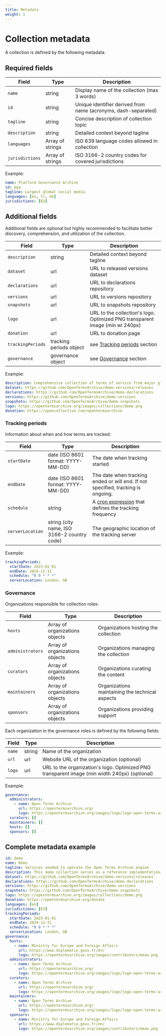 ```yaml
---
title: Metadata
weight: 1
---
```


# Collection metadata

A collection is defined by the following metadata.

## Required fields

| Field | Type | Description |
|----------------|-----------------|---------------------------------------|
| `name` | string | Display name of the collection (max 3 words) |
| `id` | string | Unique identifier derived from name (acronyms, dash-separated) |
| `tagline` | string | Concise description of collection topic |
| `description` | string | Detailed context beyond tagline |
| `languages` | Array of strings| ISO 639 language codes allowed in collection |
| `jurisdictions`| Array of strings| ISO 3166-2 country codes for covered jurisdictions |

Example:

```yaml
name: Platform Governance Archive
id: pga
tagline: Largest global social media
languages: [en, fr, de]
jurisdictions: [EU]
```

## Additional fields

Additional fields are optional but highly recommended to facilitate better discovery, comprehension, and utilization of the collection.

| Field | Type | Description |
|----------------|-----------------|---------------------------------------|
| `description` | string | Detailed context beyond tagline |
| `dataset` | url | URL to released versions dataset |
| `declarations` | url | URL to declarations repository |
| `versions` | url | URL to versions repository |
| `snapshots` | url | URL to snapshots repository |
| `logo` | url | URL to the collection's logo. Optimized PNG transparent image (min wi 240px) |
| `donation` | url | URL to donation page |
| `trackingPeriods`| tracking periods object | see [Tracking periods](#tracking-periods) section |
| `governance` | governance object | see [Governance](#governance) section |

Example:

```yaml
description: Comprehensive collection of terms of service from major global social media platforms.
dataset: https://github.com/OpenTermsArchive/demo-versions/releases
declarations: https://github.com/OpenTermsArchive/demo-declarations
versions: https://github.com/OpenTermsArchive/demo-versions
snapshots: https://github.com/OpenTermsArchive/demo-snapshots
logo: https://opentermsarchive.org/images/collections/demo.png
donation: https://opencollective.com/opentermsarchive
```

### Tracking periods

Information about when and how terms are tracked:

| Field | Type | Description |
|---------------|--------|--------------------------------------------|
| `startDate` | date (ISO 8601 format: YYYY-MM-DD) | The date when tracking started |
| `endDate` | date (ISO 8601 format: YYYY-MM-DD) | The date when tracking ended or will end. If not specified, tracking is ongoing. |
| `schedule` | string | A [cron expression](https://en.wikipedia.org/wiki/Cron#Cron_expression) that defines the tracking frequency |
| `serverLocation`| string (city name, ISO 3166-2 country code) | The geographic location of the tracking server |

Example:

```yaml
trackingPeriods:
  startDate: 2023-01-01
  endDate: 2024-12-31
  schedule: "0 0 * * *"
  serverLocation: London, GB
```

### Governance

Organizations responsible for collection roles:

| Field | Type | Description |
|---------------|-----------------|----------------------------------------|
| `hosts` | Array of organizations objects| Organizations hosting the collection |
| `administrators`| Array of organizations objects| Organizations managing the collection |
| `curators` | Array of organizations objects| Organizations curating the content |
| `maintainers` | Array of organizations objects| Organizations maintaining the technical aspects |
| `sponsors` | Array of organizations objects| Organizations providing support |

Each organization in the governance roles is defined by the following fields:

| Field | Type | Description |
|---------------|--------|-------------------------------------------|
| `name` | string | Name of the organization |
| `url` | url | Website URL of the organization (optional) |
| `logo` | url | URL to the organization's logo. Optimized PNG transparent image (min width 240px) (optional) |

Example:

```yaml
governance:
  administrators:
    - name: Open Terms Archive
      url: https://opentermsarchive.org/
      logo: https://opentermsarchive.org/images/logo/logo-open-terms-archive-black.png
  curators: []
  maintainers: []
  hosts: []
  sponsors: []
```

## Complete metadata example

```yaml
id: demo
name: Demo
tagline: Services needed to operate the Open Terms Archive engine
description: This demo collection serves as a reference implementation…
dataset: https://github.com/OpenTermsArchive/demo-versions/releases
declarations: https://github.com/OpenTermsArchive/demo-declarations
versions: https://github.com/OpenTermsArchive/demo-versions
snapshots: https://github.com/OpenTermsArchive/demo-snapshots
logo: https://opentermsarchive.org/images/collections/demo.png
donation: https://opentermsarchive.org/donate
languages: [en]
jurisdictions: [EU]
trackingPeriods:
  startDate: 2023-01-01
  endDate: 2024-12-31
  schedule: "0 0 * * *"
  serverLocation: London, GB
governance:
  hosts: 
    - name: Ministry for Europe and Foreign Affairs
      url: https://www.diplomatie.gouv.fr/en/
      logo: https://opentermsarchive.org/images/contributors/meae.png
  administrators:
    - name: Open Terms Archive
      url: https://opentermsarchive.org/
      logo: https://opentermsarchive.org/images/logo/logo-open-terms-archive-black.png
  curators:
    - name: Open Terms Archive
      url: https://opentermsarchive.org/
      logo: https://opentermsarchive.org/images/logo/logo-open-terms-archive-black.png
  maintainers:
    - name: Open Terms Archive
      url: https://opentermsarchive.org/
      logo: https://opentermsarchive.org/images/logo/logo-open-terms-archive-black.png
  sponsors: 
    - name: Ministry for Europe and Foreign Affairs
      url: https://www.diplomatie.gouv.fr/en/
      logo: https://opentermsarchive.org/images/contributors/meae.png
```
